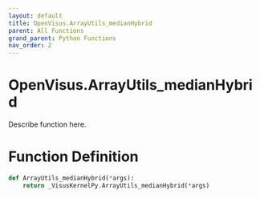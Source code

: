 ```yaml
---
layout: default
title: OpenVisus.ArrayUtils_medianHybrid
parent: All Functions
grand_parent: Python Functions
nav_order: 2
---
```


# OpenVisus.ArrayUtils_medianHybrid

Describe function here.

# Function Definition

```python
def ArrayUtils_medianHybrid(*args):
    return _VisusKernelPy.ArrayUtils_medianHybrid(*args)
```